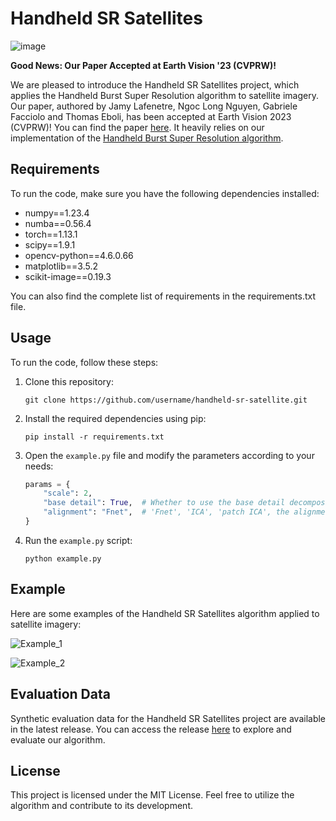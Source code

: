 # Handheld SR Satellites

![image](https://github.com/Jamy-L/handheld-sr-satellite/assets/46826148/dedf2a10-863f-4c68-8dfd-4abbc0b0f423)

**Good News: Our Paper Accepted at Earth Vision '23 (CVPRW)!**

We are pleased to introduce the Handheld SR Satellites project, which applies the Handheld Burst Super Resolution algorithm to satellite imagery. Our paper, authored by Jamy Lafenetre, Ngoc Long Nguyen, Gabriele Facciolo and Thomas Eboli, has been accepted at Earth Vision 2023 (CVPRW)! You can find the paper [here](https://openaccess.thecvf.com/content/CVPR2023W/EarthVision/papers/Lafenetre_Handheld_Burst_Super-Resolution_Meets_Multi-Exposure_Satellite_Imagery_CVPRW_2023_paper.pdf).
It heavily relies on our implementation of the [Handheld Burst Super Resolution algorithm](https://github.com/Jamy-L/Handheld-Multi-Frame-Super-Resolution).

## Requirements

To run the code, make sure you have the following dependencies installed:

- numpy==1.23.4
- numba==0.56.4
- torch==1.13.1
- scipy==1.9.1
- opencv-python==4.6.0.66
- matplotlib==3.5.2
- scikit-image==0.19.3

You can also find the complete list of requirements in the requirements.txt file.

## Usage

To run the code, follow these steps:

1. Clone this repository:

   ```
   git clone https://github.com/username/handheld-sr-satellite.git
   ```

2. Install the required dependencies using pip:

   ```
   pip install -r requirements.txt
   ```

3. Open the `example.py` file and modify the parameters according to your needs:

   ```python
   params = {
       "scale": 2,
       "base detail": True,  # Whether to use the base detail decomposition or not
       "alignment": "Fnet",  # 'Fnet', 'ICA', 'patch ICA', the alignment method
   }
   ```

4. Run the `example.py` script:

   ```
   python example.py
   ```

## Example

Here are some examples of the Handheld SR Satellites algorithm applied to satellite imagery:

![Example_1](https://github.com/Jamy-L/handheld-sr-satellite/assets/46826148/05cdb6e0-0525-4cb4-8914-255e0a0cfffc)

![Example_2](https://github.com/Jamy-L/handheld-sr-satellite/assets/46826148/1f294439-8a59-4bb0-81d8-2ecf57a9939e)

## Evaluation Data

Synthetic evaluation data for the Handheld SR Satellites project are available in the latest release. You can access the release [here](https://github.com/Jamy-L/handheld-sr-satellite/releases/tag/1.0) to explore and evaluate our algorithm.

## License

This project is licensed under the MIT License. Feel free to utilize the algorithm and contribute to its development.

